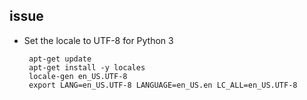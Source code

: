 ## issue

- Set the locale to UTF-8 for Python 3

   ```
    apt-get update
    apt-get install -y locales
    locale-gen en_US.UTF-8
    export LANG=en_US.UTF-8 LANGUAGE=en_US.en LC_ALL=en_US.UTF-8
   ```